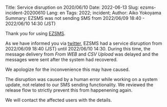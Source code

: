Title: Service disruption on 2020/06/10
Date: 2022-06-13 
Slug: ezsms-incident-20200610
Lang: en
Tags: 2022; incident;
Author: Aiko Yokoyama
Summary: EZSMS was not sending SMS from 2022/06/09 18:40 - 2022/06/10 14:30 (JST)

Thank you for using [EZSMS](https://www.ezsms.biz/).

As we have informed you via [twitter](https://twitter.com/xoxzocom/status/1535148766118150144), EZSMS had a service disruption from 2022/06/09 18:40 (JST) until 2022/06/10 14:30. During this time, the message delivery from _From WEB_ and _CSV Upload_ was delayed and the messages were sent after the system had recovered.

We apologize for the inconvenience this may have caused.

The disruption was caused by a human error while working on a system update, not related to our SMS sending functionality. We reviewed the release flow to strictly prevent this from happenening again.

We will contact the affected users with the details.

